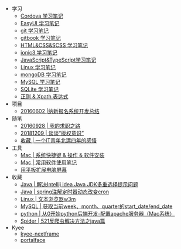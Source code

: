 - 学习
  - [ Cordova 学习笔记](xue-xi/cordova.md)
  - [ EasyUI 学习笔记](xue-xi/easyui.md)
  - [git 学习笔记](xue-xi/git.md)
  - [gitbook 学习笔记](xue-xi/gitbook.md)
  - [HTML&CSS&SCSS 学习笔记](xue-xi/htmlandcss.md)
  - [ionic3 学习笔记](xue-xi/ionic3.md)
  - [JavaScript&TypeScript学习笔记](xue-xi/jsandts.md)
  - [ Linux 学习笔记](xue-xi/linux.md)
  - [mongoDB 学习笔记](xue-xi/mongodb.md)
  - [ MySQL 学习笔记](xue-xi/sql.md)
  - [ SQLite 学习笔记](xue-xi/sqlitexue-xi-bi-ji.md)
  - [正则 & Xpath 表达式](xue-xi/zheng-ze-biao-da-shi.md)
- 项目
  - [20160602 |纳新报名系统开发总结 ](project/signUpDevelop.md)
- 随笔
  - [20160928 | 我的求职之路](suibi/theRoadToCover.md)
  - [20181209 | 谈谈“版权意识”](suibi/copyright.md)
  - [收藏 | 一个IT青年北漂四年的感悟](suibi/it-man-beijing-4-years.md)
- 工具
  - [Mac | 系统快捷键 & 操作 & 软件安装](tool/kuai-jie-jian.md)
  - [Mac | 常用软件使用笔记](tool/software.md)
  - [用平板扩展电脑屏幕](tool/expandScreen.md)
- 收藏
  - [Java  |  解决Intellij idea Java JDK多重选择提示问题](shou-cang/ideaduo-ge-jdk.md)
  - [Java  |  spring注解定时器动态改变cron](shou-cang/springschedule.md)
  - [Linux  |  文本浏览器w3m](shou-cang/w3m.md)
  - [MySQL  |  获取当前week、month、quarter的start\_date/end\_date](shou-cang/mysql.md)
  - [python  |  从0开始python后端开发-配置apache服务器（Mac系统）](shou-cang/apache.md)
  - [Spider  |  521反爬虫解决方法之java篇](shou-cang/521pa-chong.md)
- Kyee
  - [kyee-nextframe](kyee/kyee-nextframe.md)
  - [portalface](kyee/portalface.md)
